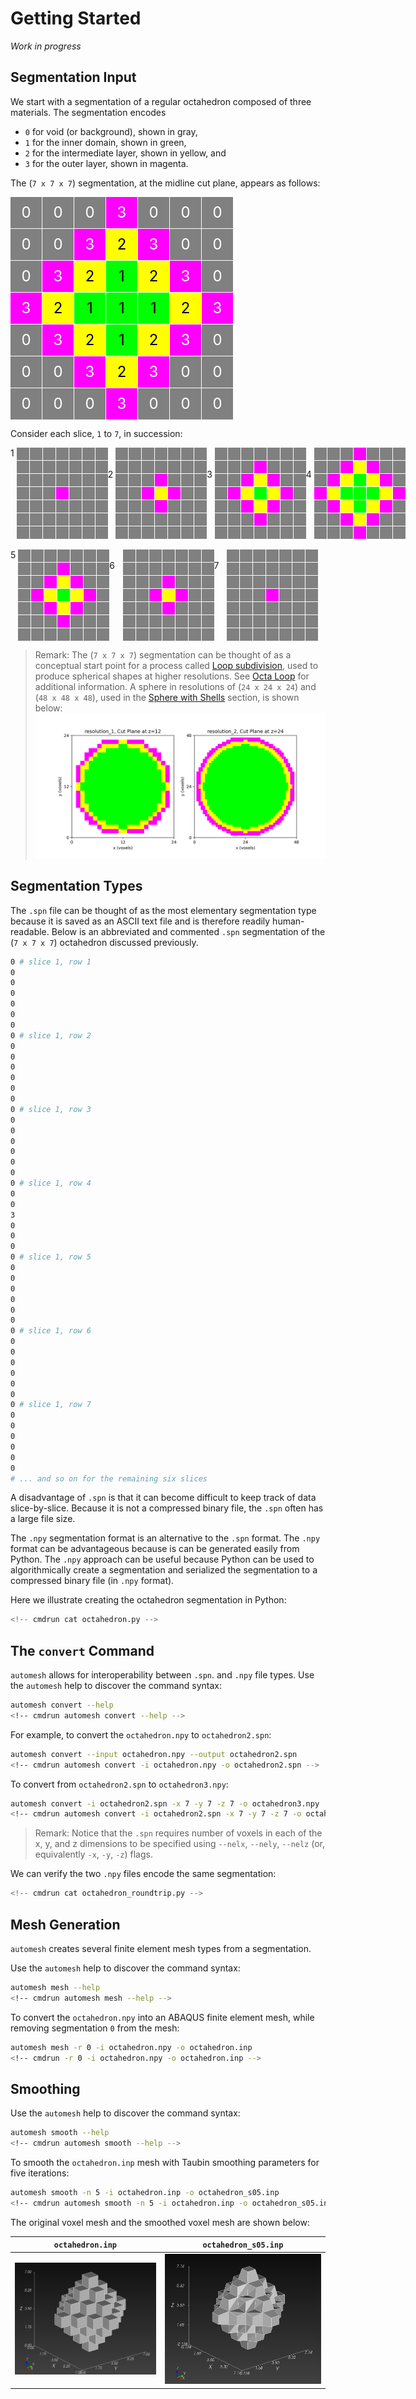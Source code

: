# Getting Started

*Work in progress*

## Segmentation Input

We start with a segmentation of a regular octahedron composed of three materials.
The segmentation encodes

* `0` for void (or background), shown in gray,
* `1` for the inner domain, shown in green,
* `2` for the intermediate layer, shown in yellow, and
* `3` for the outer layer, shown in magenta.

The (`7 x 7 x 7`) segmentation, at the midline cut plane,
appears as follows:

<style>
    .container {
        display: flex; /* Use flexbox layout */
    }
    .grid {
        display: grid;
        grid-template-columns: repeat(7, 50px);
        grid-template-rows: repeat(7, 50px);
        gap: 1px;
    }
    .gridito {
        display: grid;
        grid-template-columns: repeat(7, 20px);
        grid-template-rows: repeat(7, 20px);
        gap: 1px;
    }
    .cell {
        display: flex;
        justify-content: center;
        align-items: center;
        font-size: 24px;
        color: white;
    }
    .zero {
        /* background-color: gray; */
        background-color: rgb(128, 128, 128);
    }
    .one {
        /* background-color: green; */
        background-color: rgb(0, 255, 0); /* RGB value for green */
        color: black;  /* text color */
    }
    .two {
        /* background-color: yellow; */
        background-color: rgb(255, 255, 0);
        color: black;  /* text color */
    }
    .three {
        /* background-color: magenta; */
        background-color: rgb(255, 0, 255);
    }
</style>

<div class="grid">
    <!--row 1-->
    <div class="cell zero">0</div>
    <div class="cell zero">0</div>
    <div class="cell zero">0</div>
    <div class="cell three">3</div>
    <div class="cell zero">0</div>
    <div class="cell zero">0</div>
    <div class="cell zero">0</div>
    <!--row 2-->
    <div class="cell zero">0</div>
    <div class="cell zero">0</div>
    <div class="cell three">3</div>
    <div class="cell two">2</div>
    <div class="cell three">3</div>
    <div class="cell zero">0</div>
    <div class="cell zero">0</div>
    <!--row 3-->
    <div class="cell zero">0</div>
    <div class="cell three">3</div>
    <div class="cell two">2</div>
    <div class="cell one">1</div>
    <div class="cell two">2</div>
    <div class="cell three">3</div>
    <div class="cell zero">0</div>
    <!--row 4-->
    <div class="cell three">3</div>
    <div class="cell two">2</div>
    <div class="cell one">1</div>
    <div class="cell one">1</div>
    <div class="cell one">1</div>
    <div class="cell two">2</div>
    <div class="cell three">3</div>
    <!--row 5-->
    <div class="cell zero">0</div>
    <div class="cell three">3</div>
    <div class="cell two">2</div>
    <div class="cell one">1</div>
    <div class="cell two">2</div>
    <div class="cell three">3</div>
    <div class="cell zero">0</div>
    <!--row 6-->
    <div class="cell zero">0</div>
    <div class="cell zero">0</div>
    <div class="cell three">3</div>
    <div class="cell two">2</div>
    <div class="cell three">3</div>
    <div class="cell zero">0</div>
    <div class="cell zero">0</div>
    <!--row 7-->
    <div class="cell zero">0</div>
    <div class="cell zero">0</div>
    <div class="cell zero">0</div>
    <div class="cell three">3</div>
    <div class="cell zero">0</div>
    <div class="cell zero">0</div>
    <div class="cell zero">0</div>
</div>

Consider each slice, `1` to `7`, in succession:

<div class="container">
    <!--slice 1-->
    1&nbsp;<div class="gridito">
        <!--row 1-->
        <div class="cell zero"></div>
        <div class="cell zero"></div>
        <div class="cell zero"></div>
        <div class="cell zero"></div>
        <div class="cell zero"></div>
        <div class="cell zero"></div>
        <div class="cell zero"></div>
        <!--row 2-->
        <div class="cell zero"></div>
        <div class="cell zero"></div>
        <div class="cell zero"></div>
        <div class="cell zero"></div>
        <div class="cell zero"></div>
        <div class="cell zero"></div>
        <div class="cell zero"></div>
        <!--row 3-->
        <div class="cell zero"></div>
        <div class="cell zero"></div>
        <div class="cell zero"></div>
        <div class="cell zero"></div>
        <div class="cell zero"></div>
        <div class="cell zero"></div>
        <div class="cell zero"></div>
        <!--row 4-->
        <div class="cell zero"></div>
        <div class="cell zero"></div>
        <div class="cell zero"></div>
        <div class="cell three"></div>
        <div class="cell zero"></div>
        <div class="cell zero"></div>
        <div class="cell zero"></div>
        <!--row 5-->
        <div class="cell zero"></div>
        <div class="cell zero"></div>
        <div class="cell zero"></div>
        <div class="cell zero"></div>
        <div class="cell zero"></div>
        <div class="cell zero"></div>
        <div class="cell zero"></div>
        <!--row 6-->
        <div class="cell zero"></div>
        <div class="cell zero"></div>
        <div class="cell zero"></div>
        <div class="cell zero"></div>
        <div class="cell zero"></div>
        <div class="cell zero"></div>
        <div class="cell zero"></div>
        <!--row 7-->
        <div class="cell zero"></div>
        <div class="cell zero"></div>
        <div class="cell zero"></div>
        <div class="cell zero"></div>
        <div class="cell zero"></div>
        <div class="cell zero"></div>
        <div class="cell zero"></div>
    </div>
    &nbsp;
    &nbsp;
    &nbsp;
    <!--slice 2-->
    2&nbsp;<div class="gridito">
        <!--row 1-->
        <div class="cell zero"></div>
        <div class="cell zero"></div>
        <div class="cell zero"></div>
        <div class="cell zero"></div>
        <div class="cell zero"></div>
        <div class="cell zero"></div>
        <div class="cell zero"></div>
        <!--row 2-->
        <div class="cell zero"></div>
        <div class="cell zero"></div>
        <div class="cell zero"></div>
        <div class="cell zero"></div>
        <div class="cell zero"></div>
        <div class="cell zero"></div>
        <div class="cell zero"></div>
        <!--row 3-->
        <div class="cell zero"></div>
        <div class="cell zero"></div>
        <div class="cell zero"></div>
        <div class="cell three"></div>
        <div class="cell zero"></div>
        <div class="cell zero"></div>
        <div class="cell zero"></div>
        <!--row 4-->
        <div class="cell zero"></div>
        <div class="cell zero"></div>
        <div class="cell three"></div>
        <div class="cell two"></div>
        <div class="cell three"></div>
        <div class="cell zero"></div>
        <div class="cell zero"></div>
        <!--row 5-->
        <div class="cell zero"></div>
        <div class="cell zero"></div>
        <div class="cell zero"></div>
        <div class="cell three"></div>
        <div class="cell zero"></div>
        <div class="cell zero"></div>
        <div class="cell zero"></div>
        <!--row 6-->
        <div class="cell zero"></div>
        <div class="cell zero"></div>
        <div class="cell zero"></div>
        <div class="cell zero"></div>
        <div class="cell zero"></div>
        <div class="cell zero"></div>
        <div class="cell zero"></div>
        <!--row 7-->
        <div class="cell zero"></div>
        <div class="cell zero"></div>
        <div class="cell zero"></div>
        <div class="cell zero"></div>
        <div class="cell zero"></div>
        <div class="cell zero"></div>
        <div class="cell zero"></div>
    </div>
    &nbsp;
    &nbsp;
    &nbsp;
    <!--slice 3-->
    3&nbsp;<div class="gridito">
        <!--row 1-->
        <div class="cell zero"></div>
        <div class="cell zero"></div>
        <div class="cell zero"></div>
        <div class="cell zero"></div>
        <div class="cell zero"></div>
        <div class="cell zero"></div>
        <div class="cell zero"></div>
        <!--row 2-->
        <div class="cell zero"></div>
        <div class="cell zero"></div>
        <div class="cell zero"></div>
        <div class="cell three"></div>
        <div class="cell zero"></div>
        <div class="cell zero"></div>
        <div class="cell zero"></div>
        <!--row 3-->
        <div class="cell zero"></div>
        <div class="cell zero"></div>
        <div class="cell three"></div>
        <div class="cell two"></div>
        <div class="cell three"></div>
        <div class="cell zero"></div>
        <div class="cell zero"></div>
        <!--row 4-->
        <div class="cell zero"></div>
        <div class="cell three"></div>
        <div class="cell two"></div>
        <div class="cell one"></div>
        <div class="cell two"></div>
        <div class="cell three"></div>
        <div class="cell zero"></div>
        <!--row 5-->
        <div class="cell zero"></div>
        <div class="cell zero"></div>
        <div class="cell three"></div>
        <div class="cell two"></div>
        <div class="cell three"></div>
        <div class="cell zero"></div>
        <div class="cell zero"></div>
        <!--row 6-->
        <div class="cell zero"></div>
        <div class="cell zero"></div>
        <div class="cell zero"></div>
        <div class="cell three"></div>
        <div class="cell zero"></div>
        <div class="cell zero"></div>
        <div class="cell zero"></div>
        <!--row 7-->
        <div class="cell zero"></div>
        <div class="cell zero"></div>
        <div class="cell zero"></div>
        <div class="cell zero"></div>
        <div class="cell zero"></div>
        <div class="cell zero"></div>
        <div class="cell zero"></div>
    </div>
    &nbsp;
    &nbsp;
    &nbsp;
    <!--slice 4-->
    4&nbsp;<div class="gridito">
        <!--row 1-->
        <div class="cell zero"></div>
        <div class="cell zero"></div>
        <div class="cell zero"></div>
        <div class="cell three"></div>
        <div class="cell zero"></div>
        <div class="cell zero"></div>
        <div class="cell zero"></div>
        <!--row 2-->
        <div class="cell zero"></div>
        <div class="cell zero"></div>
        <div class="cell three"></div>
        <div class="cell two"></div>
        <div class="cell three"></div>
        <div class="cell zero"></div>
        <div class="cell zero"></div>
        <!--row 3-->
        <div class="cell zero"></div>
        <div class="cell three"></div>
        <div class="cell two"></div>
        <div class="cell one"></div>
        <div class="cell two"></div>
        <div class="cell three"></div>
        <div class="cell zero"></div>
        <!--row 4-->
        <div class="cell three"></div>
        <div class="cell two"></div>
        <div class="cell one"></div>
        <div class="cell one"></div>
        <div class="cell one"></div>
        <div class="cell two"></div>
        <div class="cell three"></div>
        <!--row 5-->
        <div class="cell zero"></div>
        <div class="cell three"></div>
        <div class="cell two"></div>
        <div class="cell one"></div>
        <div class="cell two"></div>
        <div class="cell three"></div>
        <div class="cell zero"></div>
        <!--row 6-->
        <div class="cell zero"></div>
        <div class="cell zero"></div>
        <div class="cell three"></div>
        <div class="cell two"></div>
        <div class="cell three"></div>
        <div class="cell zero"></div>
        <div class="cell zero"></div>
        <!--row 7-->
        <div class="cell zero"></div>
        <div class="cell zero"></div>
        <div class="cell zero"></div>
        <div class="cell three"></div>
        <div class="cell zero"></div>
        <div class="cell zero"></div>
        <div class="cell zero"></div>
    </div>
</div>
&nbsp;
<div class="container">
    <!--slice 5-->
    5&nbsp;<div class="gridito">
        <!--row 1-->
        <div class="cell zero"></div>
        <div class="cell zero"></div>
        <div class="cell zero"></div>
        <div class="cell zero"></div>
        <div class="cell zero"></div>
        <div class="cell zero"></div>
        <div class="cell zero"></div>
        <!--row 2-->
        <div class="cell zero"></div>
        <div class="cell zero"></div>
        <div class="cell zero"></div>
        <div class="cell three"></div>
        <div class="cell zero"></div>
        <div class="cell zero"></div>
        <div class="cell zero"></div>
        <!--row 3-->
        <div class="cell zero"></div>
        <div class="cell zero"></div>
        <div class="cell three"></div>
        <div class="cell two"></div>
        <div class="cell three"></div>
        <div class="cell zero"></div>
        <div class="cell zero"></div>
        <!--row 4-->
        <div class="cell zero"></div>
        <div class="cell three"></div>
        <div class="cell two"></div>
        <div class="cell one"></div>
        <div class="cell two"></div>
        <div class="cell three"></div>
        <div class="cell zero"></div>
        <!--row 5-->
        <div class="cell zero"></div>
        <div class="cell zero"></div>
        <div class="cell three"></div>
        <div class="cell two"></div>
        <div class="cell three"></div>
        <div class="cell zero"></div>
        <div class="cell zero"></div>
        <!--row 6-->
        <div class="cell zero"></div>
        <div class="cell zero"></div>
        <div class="cell zero"></div>
        <div class="cell three"></div>
        <div class="cell zero"></div>
        <div class="cell zero"></div>
        <div class="cell zero"></div>
        <!--row 7-->
        <div class="cell zero"></div>
        <div class="cell zero"></div>
        <div class="cell zero"></div>
        <div class="cell zero"></div>
        <div class="cell zero"></div>
        <div class="cell zero"></div>
        <div class="cell zero"></div>
    </div>
    &nbsp;
    &nbsp;
    &nbsp;
    <!--slice 6-->
    6&nbsp;<div class="gridito">
        <!--row 1-->
        <div class="cell zero"></div>
        <div class="cell zero"></div>
        <div class="cell zero"></div>
        <div class="cell zero"></div>
        <div class="cell zero"></div>
        <div class="cell zero"></div>
        <div class="cell zero"></div>
        <!--row 2-->
        <div class="cell zero"></div>
        <div class="cell zero"></div>
        <div class="cell zero"></div>
        <div class="cell zero"></div>
        <div class="cell zero"></div>
        <div class="cell zero"></div>
        <div class="cell zero"></div>
        <!--row 3-->
        <div class="cell zero"></div>
        <div class="cell zero"></div>
        <div class="cell zero"></div>
        <div class="cell three"></div>
        <div class="cell zero"></div>
        <div class="cell zero"></div>
        <div class="cell zero"></div>
        <!--row 4-->
        <div class="cell zero"></div>
        <div class="cell zero"></div>
        <div class="cell three"></div>
        <div class="cell two"></div>
        <div class="cell three"></div>
        <div class="cell zero"></div>
        <div class="cell zero"></div>
        <!--row 5-->
        <div class="cell zero"></div>
        <div class="cell zero"></div>
        <div class="cell zero"></div>
        <div class="cell three"></div>
        <div class="cell zero"></div>
        <div class="cell zero"></div>
        <div class="cell zero"></div>
        <!--row 6-->
        <div class="cell zero"></div>
        <div class="cell zero"></div>
        <div class="cell zero"></div>
        <div class="cell zero"></div>
        <div class="cell zero"></div>
        <div class="cell zero"></div>
        <div class="cell zero"></div>
        <!--row 7-->
        <div class="cell zero"></div>
        <div class="cell zero"></div>
        <div class="cell zero"></div>
        <div class="cell zero"></div>
        <div class="cell zero"></div>
        <div class="cell zero"></div>
        <div class="cell zero"></div>
    </div>
    &nbsp;
    &nbsp;
    &nbsp;
    <!--slice 7-->
    7&nbsp;<div class="gridito">
        <!--row 1-->
        <div class="cell zero"></div>
        <div class="cell zero"></div>
        <div class="cell zero"></div>
        <div class="cell zero"></div>
        <div class="cell zero"></div>
        <div class="cell zero"></div>
        <div class="cell zero"></div>
        <!--row 2-->
        <div class="cell zero"></div>
        <div class="cell zero"></div>
        <div class="cell zero"></div>
        <div class="cell zero"></div>
        <div class="cell zero"></div>
        <div class="cell zero"></div>
        <div class="cell zero"></div>
        <!--row 3-->
        <div class="cell zero"></div>
        <div class="cell zero"></div>
        <div class="cell zero"></div>
        <div class="cell zero"></div>
        <div class="cell zero"></div>
        <div class="cell zero"></div>
        <div class="cell zero"></div>
        <!--row 4-->
        <div class="cell zero"></div>
        <div class="cell zero"></div>
        <div class="cell zero"></div>
        <div class="cell three"></div>
        <div class="cell zero"></div>
        <div class="cell zero"></div>
        <div class="cell zero"></div>
        <!--row 5-->
        <div class="cell zero"></div>
        <div class="cell zero"></div>
        <div class="cell zero"></div>
        <div class="cell zero"></div>
        <div class="cell zero"></div>
        <div class="cell zero"></div>
        <div class="cell zero"></div>
        <!--row 6-->
        <div class="cell zero"></div>
        <div class="cell zero"></div>
        <div class="cell zero"></div>
        <div class="cell zero"></div>
        <div class="cell zero"></div>
        <div class="cell zero"></div>
        <div class="cell zero"></div>
        <!--row 7-->
        <div class="cell zero"></div>
        <div class="cell zero"></div>
        <div class="cell zero"></div>
        <div class="cell zero"></div>
        <div class="cell zero"></div>
        <div class="cell zero"></div>
        <div class="cell zero"></div>
    </div>
    &nbsp;
    &nbsp;
    &nbsp;
</div>

> Remark: The (`7 x 7 x 7`) segmentation can be thought of as a conceptual start point
for a process called
[Loop subdivision](https://en.wikipedia.org/wiki/Loop_subdivision_surface),
used to produce spherical shapes at higher resolutions.
See [Octa Loop](https://github.com/autotwin/mesh/blob/main/doc/octa_loop.md) for additional information.
A sphere in resolutions of (`24 x 24 x 24`) and (`48 x 48 x 48`), used
in the [Sphere with Shells](https://autotwin.github.io/automesh/analysis/sphere_with_shells/index.html) section,
is shown below: ![spheres_cont_cut](analysis/sphere_with_shells/img/spheres_cont_cut.png)

## Segmentation Types

The `.spn` file can be thought of as the most elementary segmentation type because it is
saved as an ASCII text file and is therefore readily human-readable.
Below is an abbreviated and commented `.spn` segmentation of the (`7 x 7 x 7`) octahedron
discussed previously.

```sh
0 # slice 1, row 1
0
0
0
0
0
0
0 # slice 1, row 2
0
0
0
0
0
0
0 # slice 1, row 3
0
0
0
0
0
0
0 # slice 1, row 4
0
0
3
0
0
0
0 # slice 1, row 5
0
0
0
0
0
0
0 # slice 1, row 6
0
0
0
0
0
0
0 # slice 1, row 7
0
0
0
0
0
0
# ... and so on for the remaining six slices
```

A disadvantage of `.spn` is that it can become difficult to keep track of data
slice-by-slice.  Because it is not a compressed binary file, the `.spn` often has a
large file size.

The `.npy` segmentation format is an alternative to the `.spn`
format.  The `.npy` format can be advantageous because is can be generated easily
from Python.  The `.npy` approach can be useful because Python can be used to
algorithmically create a segmentation and serialized the segmentation to a compressed
binary file (in `.npy` format).

Here we illustrate creating the octahedron segmentation in Python:

```python
<!-- cmdrun cat octahedron.py -->
```

## The `convert` Command

`automesh` allows for interoperability between `.spn`. and `.npy` file types.
Use the `automesh` help to discover the command syntax:

```sh
automesh convert --help
<!-- cmdrun automesh convert --help -->
```

For example, to convert the `octahedron.npy` to `octahedron2.spn`:

```sh
automesh convert --input octahedron.npy --output octahedron2.spn
<!-- cmdrun automesh convert -i octahedron.npy -o octahedron2.spn -->
```

To convert from `octahedron2.spn` to `octahedron3.npy`:

```sh
automesh convert -i octahedron2.spn -x 7 -y 7 -z 7 -o octahedron3.npy
<!-- cmdrun automesh convert -i octahedron2.spn -x 7 -y 7 -z 7 -o octahedron3.npy -->
```

> Remark: Notice that the `.spn` requires number of voxels in each of the x, y, and z dimensions to be specified using `--nelx`, `--nely`, `--nelz` (or, equivalently `-x`, `-y`, `-z`) flags.

We can verify the two `.npy` files encode the same segmentation:

```python
<!-- cmdrun cat octahedron_roundtrip.py -->
```

## Mesh Generation

`automesh` creates several finite element mesh types from
a segmentation.

Use the `automesh` help to discover the command syntax:

```sh
automesh mesh --help
<!-- cmdrun automesh mesh --help -->
```

To convert the `octahedron.npy` into an ABAQUS finite element mesh, while removing
segmentation `0` from the mesh:

```sh
automesh mesh -r 0 -i octahedron.npy -o octahedron.inp
<!-- cmdrun -r 0 -i octahedron.npy -o octahedron.inp -->
```

## Smoothing

Use the `automesh` help to discover the command syntax:

```sh
automesh smooth --help
<!-- cmdrun automesh smooth --help -->
```

To smooth the `octahedron.inp` mesh with Taubin smoothing parameters for five
iterations:

```sh
automesh smooth -n 5 -i octahedron.inp -o octahedron_s05.inp
<!-- cmdrun automesh smooth -n 5 -i octahedron.inp -o octahedron_s05.inp -->
```

The original voxel mesh and the smoothed voxel mesh are shown below:

`octahedron.inp` | `octahedron_s05.inp`
:---: | :---:
![octahedron_voxels](fig/octahedron_voxels.png) | ![octahedron_voxels_s05](fig/octahedron_voxels_s05.png)
